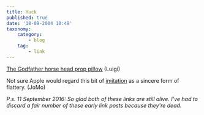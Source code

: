 ```yaml
---
title: Yuck
published: true
date: '18-09-2004 10:49'
taxonomy:
    category:
        - blog
    tag:
        - link
---
```


[The Godfather horse head prop pillow](http://kropserkel.com/godfather.htm) (Luigi)

Not sure Apple would regard this bit of [imitation](http://www.angelfire.com/vamp/warposter/) as a sincere form of flattery. (JoMo)

_P.s. 11 September 2016: So glad both of these links are still alive. I've had to discard a fair number of these early link posts because they're dead._